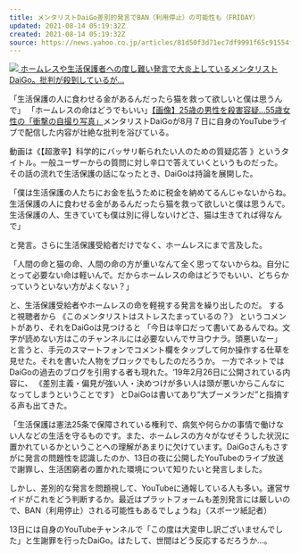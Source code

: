 ```yaml
---
title: メンタリストDaiGo差別的発言でBAN（利用停止）の可能性も（FRIDAY）
updated: 2021-08-14 05:19:32Z
created: 2021-08-14 05:19:32Z
source: https://news.yahoo.co.jp/articles/81d50f3d71ec7df9991f65c91554f64e87ae302b
---
```


[![](https://amd-pctr.c.yimg.jp/r/iwiz-amd/20210814-00000002-friday-000-1-view.jpg) ホームレスや生活保護者への度し難い発言で大炎上しているメンタリストDaiGo。批判が殺到しているが…](https://news.yahoo.co.jp/articles/81d50f3d71ec7df9991f65c91554f64e87ae302b/images/000)

「生活保護の人に食わせる金があるんだったら猫を救って欲しいと僕は思うんで」 「ホームレスの命はどうでもいい」[【画像】25歳の男性を殺害容疑…55歳女性の「衝撃の自撮り写真」](https://friday.kodansha.co.jp/article/150095/photo/8e252e5e)メンタリストDaiGoが8月７日に自身のYouTubeライブで配信した内容が壮絶な批判を浴びている。

動画は《【超激辛】科学的にバッサリ斬られたい人のための質疑応答 》というタイトル。一般ユーザーからの質問に対し辛口で答えていくというものだった。
その話の流れで生活保護の話になったとき、DaiGoは持論を展開した。

「僕は生活保護の人たちにお金を払うために税金を納めてるんじゃないからね。生活保護の人に食わせる金があるんだったら猫を救って欲しいと僕は思うんで。生活保護の人、生きていても僕は別に得しないけどさ、猫は生きてれば得なんで」

と発言。さらに生活保護受給者だけでなく、ホームレスにまで言及した。

「人間の命と猫の命、人間の命の方が重いなんて全く思ってないからね。自分にとって必要ない命は軽いんで。だからホームレスの命はどうでもいい、どちらかっていうといない方がよくない？」

と、生活保護受給者やホームレスの命を軽視する発言を繰り出したのだ。
すると視聴者から
《このメンタリストはストレスたまっているの？》
というコメントがあり、それをDaiGoは見つけると
「今日は辛口だって書いてあるんでね。文字が読めない方はこのチャンネルには必要ないんでサヨウナラ。頭悪いなー」
と言うと、手元のスマートフォンでコメント欄をタップして何か操作する仕草を見せた。それを書いた人物をブロックでもしたのだろうか。
一方でネットではDaiGoの過去のブログを引用する者も現れた。‘19年2月26日に公開されている内容に、
《差別主義・偏見が強い人・決めつけが多い人は頭が悪いからこんなになってしまうということです》
とDaiGoは書いてあり“大ブーメランだ”と指摘する声も出てきた。

「生活保護は憲法25条で保障されている権利で、病気や何らかの事情で働けない人などの生活を守るものです。また、ホームレスの方々がなぜそうした状況に置かれているかということへの理解があまりに欠けています。DaiGoさんもさすがに発言の問題性を認識したのか、13日の夜に公開したYouTubeのライブ放送で謝罪し、生活困窮者の置かれた環境について知りたいと発言しました。

しかし、差別的な発言を問題視して、YouTubeに通報している人も多い。運営サイドがこれをどう判断するか。最近はプラットフォームも差別発言には厳しいので、BAN（利用停止）される可能性もあるでしょうね」（スポーツ紙記者）

13日には自身のYouTubeチャンネルで「この度は大変申し訳ございませんでした」と生謝罪を行ったDaiGo。はたして、世間はどう反応するだろうか…。